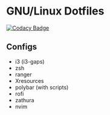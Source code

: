 # GNU/Linux Dotfiles
[![Codacy Badge](https://api.codacy.com/project/badge/Grade/640fe243663343eb9fb6a49e7b2bfe1a)](https://www.codacy.com/app/sebboer/dotfiles?utm_source=github.com&amp;utm_medium=referral&amp;utm_content=sebboer/dotfiles&amp;utm_campaign=Badge_Grade)

## Configs
+ i3 (i3-gaps)
+ zsh
+ ranger
+ Xresources
+ polybar (with scripts)
+ rofi
+ zathura
+ nvim
